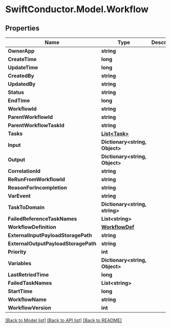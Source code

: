 # SwiftConductor.Model.Workflow

## Properties

Name | Type | Description | Notes
------------ | ------------- | ------------- | -------------
**OwnerApp** | **string** |  | [optional] 
**CreateTime** | **long** |  | [optional] 
**UpdateTime** | **long** |  | [optional] 
**CreatedBy** | **string** |  | [optional] 
**UpdatedBy** | **string** |  | [optional] 
**Status** | **string** |  | [optional] 
**EndTime** | **long** |  | [optional] 
**WorkflowId** | **string** |  | [optional] 
**ParentWorkflowId** | **string** |  | [optional] 
**ParentWorkflowTaskId** | **string** |  | [optional] 
**Tasks** | [**List&lt;Task&gt;**](Task.md) |  | [optional] 
**Input** | **Dictionary&lt;string, Object&gt;** |  | [optional] 
**Output** | **Dictionary&lt;string, Object&gt;** |  | [optional] 
**CorrelationId** | **string** |  | [optional] 
**ReRunFromWorkflowId** | **string** |  | [optional] 
**ReasonForIncompletion** | **string** |  | [optional] 
**VarEvent** | **string** |  | [optional] 
**TaskToDomain** | **Dictionary&lt;string, string&gt;** |  | [optional] 
**FailedReferenceTaskNames** | **List&lt;string&gt;** |  | [optional] 
**WorkflowDefinition** | [**WorkflowDef**](WorkflowDef.md) |  | [optional] 
**ExternalInputPayloadStoragePath** | **string** |  | [optional] 
**ExternalOutputPayloadStoragePath** | **string** |  | [optional] 
**Priority** | **int** |  | [optional] 
**Variables** | **Dictionary&lt;string, Object&gt;** |  | [optional] 
**LastRetriedTime** | **long** |  | [optional] 
**FailedTaskNames** | **List&lt;string&gt;** |  | [optional] 
**StartTime** | **long** |  | [optional] 
**WorkflowName** | **string** |  | [optional] 
**WorkflowVersion** | **int** |  | [optional] 

[[Back to Model list]](../README.md#documentation-for-models) [[Back to API list]](../README.md#documentation-for-api-endpoints) [[Back to README]](../README.md)

